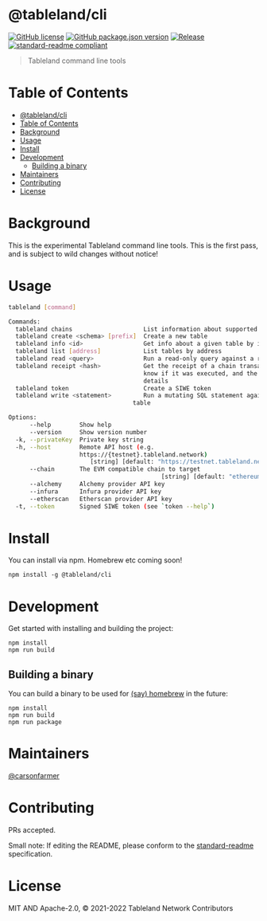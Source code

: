 # @tableland/cli

[![GitHub license](https://img.shields.io/github/license/tablelandnetwork/js-tableland-cli.svg)](./LICENSE)
[![GitHub package.json version](https://img.shields.io/github/package-json/v/tablelandnetwork/js-tableland-cli.svg)](./package.json)
[![Release](https://img.shields.io/github/release/tablelandnetwork/js-tableland-cli.svg)](https://github.com/tablelandnetwork/js-tableland-cli/releases/latest)
[![standard-readme compliant](https://img.shields.io/badge/standard--readme-OK-green.svg)](https://github.com/RichardLitt/standard-readme)

> Tableland command line tools

# Table of Contents

- [@tableland/cli](#tablelandcli)
- [Table of Contents](#table-of-contents)
- [Background](#background)
- [Usage](#usage)
- [Install](#install)
- [Development](#development)
  - [Building a binary](#building-a-binary)
- [Maintainers](#maintainers)
- [Contributing](#contributing)
- [License](#license)

# Background

This is the experimental Tableland command line tools.
This is the first pass, and is subject to wild changes without notice!

# Usage

```bash
tableland [command]

Commands:
  tableland chains                    List information about supported chains
  tableland create <schema> [prefix]  Create a new table
  tableland info <id>                 Get info about a given table by id
  tableland list [address]            List tables by address
  tableland read <query>              Run a read-only query against a remote table
  tableland receipt <hash>            Get the receipt of a chain transaction to
                                      know if it was executed, and the execution
                                      details
  tableland token                     Create a SIWE token
  tableland write <statement>         Run a mutating SQL statement against a remote
                                   table

Options:
      --help        Show help                                          [boolean]
      --version     Show version number                                [boolean]
  -k, --privateKey  Private key string                                  [string]
  -h, --host        Remote API host (e.g.
                    https://{testnet}.tableland.network)
                       [string] [default: "https://testnet.tableland.network"]
      --chain       The EVM compatible chain to target
                                           [string] [default: "ethereum-goerli"]
      --alchemy     Alchemy provider API key                            [string]
      --infura      Infura provider API key                             [string]
      --etherscan   Etherscan provider API key                          [string]
  -t, --token       Signed SIWE token (see `token --help`)              [string]
```

# Install

You can install via npm. Homebrew etc coming soon!

```
npm install -g @tableland/cli
```

# Development

Get started with installing and building the project:

```shell
npm install
npm run build
```

## Building a binary

You can build a binary to be used for [(say) homebrew](https://medium.com/geekculture/building-a-node-js-cli-with-typescript-packaged-and-distributed-via-homebrew-15ba2fadcb81) in the future:

```shell
npm install
npm run build
npm run package
```

# Maintainers

[@carsonfarmer](https://github.com/carsonfarmer)

# Contributing

PRs accepted.

Small note: If editing the README, please conform to the
[standard-readme](https://github.com/RichardLitt/standard-readme) specification.

# License

MIT AND Apache-2.0, © 2021-2022 Tableland Network Contributors
